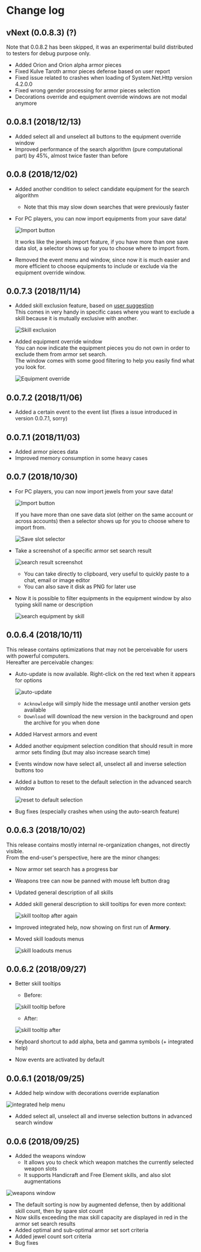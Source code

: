 # Change log

## vNext (0.0.8.3) (?)

Note that 0.0.8.2 has been skipped, it was an experimental build distributed to testers for debug purpose only.

- Added Orion and Orion alpha armor pieces
- Fixed Kulve Taroth armor pieces defense based on user report
- Fixed issue related to crashes when loading of System.Net.Http version 4.2.0.0
- Fixed wrong gender processing for armor pieces selection
- Decorations override and equipment override windows are not modal anymore

## 0.0.8.1 (2018/12/13)

- Added select all and unselect all buttons to the equipment override window
- Improved performance of the search algorithm (pure computational part) by 45%, almost twice faster than before

## 0.0.8 (2018/12/02)

- Added another condition to select candidate equipment for the search algorithm
    - Note that this may slow down searches that were previously faster

- For PC players, you can now import equipments from your save data!

    ![Import button](docs/misc/changelog_0.0.8.0_import_equipment.png)

    It works like the jewels import feature, if you have more than one save data slot, a selector shows up for you to choose where to import from.

- Removed the event menu and window, since now it is much easier and more efficient to choose equipments to include or exclude via the equipment override window.

## 0.0.7.3 (2018/11/14)

- Added skill exclusion feature, based on [user suggestion](https://github.com/TanukiSharp/MHArmory/issues/2)<br/>
This comes in very handy in specific cases where you want to exclude a skill because it is mutually exclusive with another.

    ![Skill exclusion](docs/misc/changelog_0.0.7.3_skill_exclusion.png)

- Added equipment override window<br/>
You can now indicate the equipment pieces you do not own in order to exclude them from armor set search.<br/>
The window comes with some good filtering to help you easily find what you look for.

    ![Equipment override](docs/misc/changelog_0.0.7.3_equipment_override.png)

## 0.0.7.2 (2018/11/06)

- Added a certain event to the event list (fixes a issue introduced in version 0.0.7.1, sorry)

## 0.0.7.1 (2018/11/03)

- Added armor pieces data
- Improved memory consumption in some heavy cases

## 0.0.7 (2018/10/30)

- For PC players, you can now import jewels from your save data!

    ![Import button](docs/misc/changelog_0.0.7.0_import_jewels_01.png)

    If you have more than one save data slot (either on the same account or across accounts) then a selector shows up for you to choose where to import from.

    ![Save slot selector](docs/misc/changelog_0.0.7.0_import_jewels_02.png)

- Take a screenshot of a specific armor set search result

    ![search result screenshot](docs/misc/changelog_0.0.6.5_search_result_screenshot.png)

    - You can take directly to clipboard, very useful to quickly paste to a chat, email or image editor
    - You can also save it disk as PNG for later use

- Now it is possible to filter equipments in the equipment window by also typing skill name or description

    ![search equipment by skill](docs/misc/changelog_0.0.6.5_equipment_search_skills.png)

## 0.0.6.4 (2018/10/11)

This release contains optimizations that may not be perceivable for users with powerful computers.<br/>
Hereafter are perceivable changes:

- Auto-update is now available. Right-click on the red text when it appears for options

    ![auto-update](docs/misc/changelog_0.0.6.4_auto_update.png)

    - `Acknowledge` will simply hide the message until another version gets available
    - `Download` will download the new version in the background and open the archive for you when done

- Added Harvest armors and event
- Added another equipment selection condition that should result in more armor sets finding (but may also increase search time)
- Events window now have select all, unselect all and inverse selection buttons too
- Added a button to reset to the default selection in the advanced search window

    ![reset to default selection](docs/misc/changelog_0.0.6.4_reset_advanced_search.png)

- Bug fixes (especially crashes when using the auto-search feature)

## 0.0.6.3 (2018/10/02)

This release contains mostly internal re-organization changes, not directly visible.<br/>
From the end-user's perspective, here are the minor changes:

- Now armor set search has a progress bar
- Weapons tree can now be panned with mouse left button drag
- Updated general description of all skills
- Added skill general description to skill tooltips for even more context:

    ![skill tooltop after again](docs/misc/changelog_0.0.6.3_skill_tooltip_after_again.png)

- Improved integrated help, now showing on first run of **Armory**.
- Moved skill loadouts menus

    ![skill loadouts menus](docs/misc/changelog_0.0.6.3_skill_loadouts_menus.png)

## 0.0.6.2 (2018/09/27)

- Better skill tooltips

    - Before:

    ![skill tooltip before](docs/misc/changelog_0.0.6.2_skill_tooltip_before.png)

    - After:

    ![skill tooltip after](docs/misc/changelog_0.0.6.2_skill_tooltip_after.png)

- Keyboard shortcut to add alpha, beta and gamma symbols (+ integrated help)
- Now events are activated by default

## 0.0.6.1 (2018/09/25)

- Added help window with decorations override explanation

![integrated help menu](docs/misc/changelog_0.0.6.1_integrated_help.png)

- Added select all, unselect all and inverse selection buttons in advanced search window

## 0.0.6 (2018/09/25)

- Added the weapons window
    - It allows you to check which weapon matches the currently selected weapon slots
    - It supports Handicraft and Free Element skills, and also slot augmentations

![weapons window](docs/misc/changelog_0.0.6.0_weapons.png)

- The default sorting is now by augmented defense, then by additional skill count, then by spare slot count
- Now skills exceeding the max skill capacity are displayed in red in the armor set search results
- Added optimal and sub-optimal armor set sort criteria
- Added jewel count sort criteria
- Bug fixes
